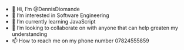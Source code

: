 - 👋 Hi, I’m @DennisDiomande
- 👀 I’m interested in Software Engineering
- 🌱 I’m currently learning JavaScript
- 💞️ I’m looking to collaborate on with anyone that can help greaten my understanding
- 📫 How to reach me on my phone number 07824555859

<!---
DennisDiomande/DennisDiomande is a ✨ special ✨ repository because its `README.md` (this file) appears on your GitHub profile.
You can click the Preview link to take a look at your changes.
--->
